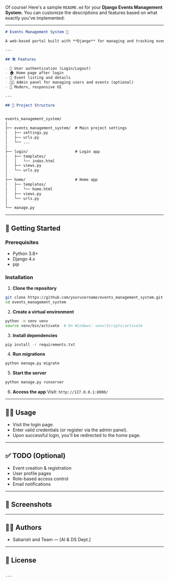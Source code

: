 Of course! Here's a sample `README.md` for your **Django Events Management System**. You can customize the descriptions and features based on what exactly you've implemented:

---

```markdown
# Events Management System 🎉

A web-based portal built with **Django** for managing and tracking events, allowing users to log in and view upcoming or past events. Designed with a clean and user-friendly interface.

---

## 🛠️ Features

- 🔐 User authentication (Login/Logout)
- 🏠 Home page after login
- 📅 Event listing and details
- 👨‍💻 Admin panel for managing users and events (optional)
- 🎨 Modern, responsive UI

---

## 📁 Project Structure


events_management_system/
│
├── events_management_system/  # Main project settings
│   ├── settings.py
│   ├── urls.py
│   └── ...
│
├── login/                     # Login app
│   ├── templates/
│   │   └── index.html
│   ├── views.py
│   └── urls.py
│
├── home/                      # Home app
│   ├── templates/
│   │   └── home.html
│   ├── views.py
│   └── urls.py
│
└── manage.py
```

---

## 🚀 Getting Started

### Prerequisites
- Python 3.8+
- Django 4.x
- pip

### Installation

1. **Clone the repository**
```bash
git clone https://github.com/yourusername/events_management_system.git
cd events_management_system
```

2. **Create a virtual environment**
```bash
python -m venv venv
source venv/bin/activate  # On Windows: venv\Scripts\activate
```

3. **Install dependencies**
```bash
pip install -r requirements.txt
```

4. **Run migrations**
```bash
python manage.py migrate
```

5. **Start the server**
```bash
python manage.py runserver
```

6. **Access the app**
Visit: `http://127.0.0.1:8000/`

---

## 🧑‍💻 Usage

- Visit the login page.
- Enter valid credentials (or register via the admin panel).
- Upon successful login, you'll be redirected to the home page.

---

## ✅ TODO (Optional)

- Event creation & registration
- User profile pages
- Role-based access control
- Email notifications

---

## 📸 Screenshots


---

## 🧑‍🏫 Authors

- Sabarish and Team — [AI & DS Dept.]

---

## 📄 License

```

---

